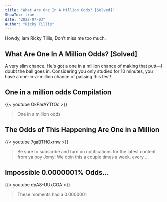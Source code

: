 ```yaml
---
title: "What Are One In A Million Odds? [Solved]"
ShowToc: true 
date: "2022-07-03"
author: "Ricky Tillis" 
---
```


Howdy, iam Ricky Tillis, Don’t miss me too much.
## What Are One In A Million Odds? [Solved]
A very slim chance. He's got a one in a million chance of making that putt—I doubt the ball goes in. Considering you only studied for 10 minutes, you have a one-in-a-million chance of passing this test!

## One in a million odds Compilation
{{< youtube OkParAYTfOc >}}
>One in a million odds

## The Odds of This Happening Are One in a Million
{{< youtube 7gaBTHOxrnw >}}
>Be sure to subscribe and turn on notifications for the latest content from ya boy Jxmy! We doin this a couple times a week, every ...

## Impossible 0.0000001% Odds...
{{< youtube dpA8-UUxCOA >}}
>These moments had a 0.0000001 

